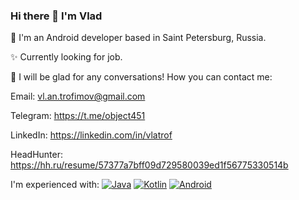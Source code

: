 ### Hi there 👋 I'm Vlad

📱 I'm an Android developer based in Saint Petersburg, Russia.

✨ Currently looking for job.

💬 I will be glad for any conversations! How you can contact me:

Email: vl.an.trofimov@gmail.com

Telegram: https://t.me/object451

LinkedIn: https://linkedin.com/in/vlatrof

HeadHunter: https://hh.ru/resume/57377a7bff09d729580039ed1f56775330514b

I'm experienced with:
[![Java](https://img.shields.io/badge/java-%23ED8B00.svg?style=for-the-badge&logo=java&logoColor=white)](#)
[![Kotlin](https://img.shields.io/badge/kotlin-%237F52FF.svg?style=for-the-badge&logo=kotlin&logoColor=white)](#)
[![Android](https://img.shields.io/badge/Android-3DDC84?style=for-the-badge&logo=android&logoColor=white)](#)

